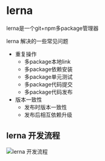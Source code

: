 # lerna 

lerna是一个git+npm多package管理器

lerna 解决的一些常见问题

- 重复操作
    - 多package本地link
    - 多package依赖安装
    - 多package单元测试
    - 多package代码提交
    - 多package代码发布
- 版本一致性
    - 发布时版本一致性
    - 发布后相互依赖升级


## lerna 开发流程

![lerna 开发流程](/assets/lerna开发流程.png)

